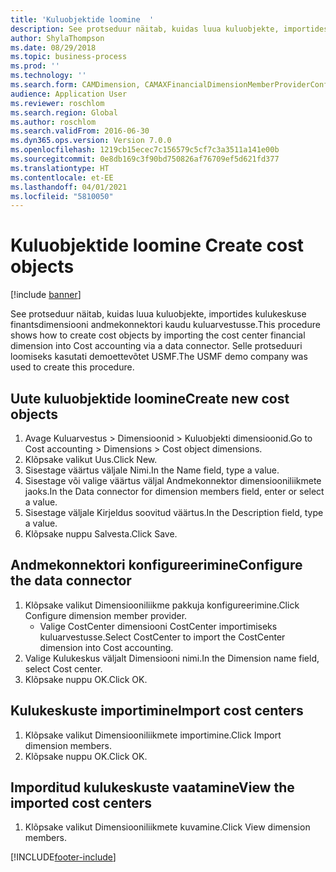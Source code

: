 ```yaml
---
title: 'Kuluobjektide loomine  '
description: See protseduur näitab, kuidas luua kuluobjekte, importides kulukeskuse finantsdimensiooni andmekonnektori kaudu kuluarvestusse.
author: ShylaThompson
ms.date: 08/29/2018
ms.topic: business-process
ms.prod: ''
ms.technology: ''
ms.search.form: CAMDimension, CAMAXFinancialDimensionMemberProviderConfiguration, CAMDimensionMember
audience: Application User
ms.reviewer: roschlom
ms.search.region: Global
ms.author: roschlom
ms.search.validFrom: 2016-06-30
ms.dyn365.ops.version: Version 7.0.0
ms.openlocfilehash: 1219cb15ecec7c156579c5cf7c3a3511a141e00b
ms.sourcegitcommit: 0e8db169c3f90bd750826af76709ef5d621fd377
ms.translationtype: HT
ms.contentlocale: et-EE
ms.lasthandoff: 04/01/2021
ms.locfileid: "5810050"
---
```

# <a name="create-cost-objects"></a><span data-ttu-id="c0df6-103">Kuluobjektide loomine  </span><span class="sxs-lookup"><span data-stu-id="c0df6-103">Create cost objects</span></span> 

[!include [banner](../../includes/banner.md)]

<span data-ttu-id="c0df6-104">See protseduur näitab, kuidas luua kuluobjekte, importides kulukeskuse finantsdimensiooni andmekonnektori kaudu kuluarvestusse.</span><span class="sxs-lookup"><span data-stu-id="c0df6-104">This procedure shows how to create cost objects by importing the cost center financial dimension into Cost accounting via a data connector.</span></span> <span data-ttu-id="c0df6-105">Selle protseduuri loomiseks kasutati demoettevõtet USMF.</span><span class="sxs-lookup"><span data-stu-id="c0df6-105">The USMF demo company was used to create this procedure.</span></span> 


## <a name="create-new-cost-objects"></a><span data-ttu-id="c0df6-106">Uute kuluobjektide loomine</span><span class="sxs-lookup"><span data-stu-id="c0df6-106">Create new cost objects</span></span>
1. <span data-ttu-id="c0df6-107">Avage Kuluarvestus > Dimensioonid > Kuluobjekti dimensioonid.</span><span class="sxs-lookup"><span data-stu-id="c0df6-107">Go to Cost accounting > Dimensions > Cost object dimensions.</span></span>
2. <span data-ttu-id="c0df6-108">Klõpsake valikut Uus.</span><span class="sxs-lookup"><span data-stu-id="c0df6-108">Click New.</span></span>
3. <span data-ttu-id="c0df6-109">Sisestage väärtus väljale Nimi.</span><span class="sxs-lookup"><span data-stu-id="c0df6-109">In the Name field, type a value.</span></span>
4. <span data-ttu-id="c0df6-110">Sisestage või valige väärtus väljal Andmekonnektor dimensiooniliikmete jaoks.</span><span class="sxs-lookup"><span data-stu-id="c0df6-110">In the Data connector for dimension members field, enter or select a value.</span></span>
5. <span data-ttu-id="c0df6-111">Sisestage väljale Kirjeldus soovitud väärtus.</span><span class="sxs-lookup"><span data-stu-id="c0df6-111">In the Description field, type a value.</span></span>
6. <span data-ttu-id="c0df6-112">Klõpsake nuppu Salvesta.</span><span class="sxs-lookup"><span data-stu-id="c0df6-112">Click Save.</span></span>

## <a name="configure-the-data-connector"></a><span data-ttu-id="c0df6-113">Andmekonnektori konfigureerimine</span><span class="sxs-lookup"><span data-stu-id="c0df6-113">Configure the data connector</span></span>
1. <span data-ttu-id="c0df6-114">Klõpsake valikut Dimensiooniliikme pakkuja konfigureerimine.</span><span class="sxs-lookup"><span data-stu-id="c0df6-114">Click Configure dimension member provider.</span></span>
    * <span data-ttu-id="c0df6-115">Valige CostCenter dimensiooni CostCenter importimiseks kuluarvestusse.</span><span class="sxs-lookup"><span data-stu-id="c0df6-115">Select CostCenter to import the CostCenter dimension into Cost accounting.</span></span>  
2. <span data-ttu-id="c0df6-116">Valige Kulukeskus väljalt Dimensiooni nimi.</span><span class="sxs-lookup"><span data-stu-id="c0df6-116">In the Dimension name field, select Cost center.</span></span>
3. <span data-ttu-id="c0df6-117">Klõpsake nuppu OK.</span><span class="sxs-lookup"><span data-stu-id="c0df6-117">Click OK.</span></span>

## <a name="import-cost-centers"></a><span data-ttu-id="c0df6-118">Kulukeskuste importimine</span><span class="sxs-lookup"><span data-stu-id="c0df6-118">Import cost centers</span></span>
1. <span data-ttu-id="c0df6-119">Klõpsake valikut Dimensiooniliikmete importimine.</span><span class="sxs-lookup"><span data-stu-id="c0df6-119">Click Import dimension members.</span></span>
2. <span data-ttu-id="c0df6-120">Klõpsake nuppu OK.</span><span class="sxs-lookup"><span data-stu-id="c0df6-120">Click OK.</span></span>

## <a name="view-the-imported-cost-centers"></a><span data-ttu-id="c0df6-121">Imporditud kulukeskuste vaatamine</span><span class="sxs-lookup"><span data-stu-id="c0df6-121">View the imported cost centers</span></span>
1. <span data-ttu-id="c0df6-122">Klõpsake valikut Dimensiooniliikmete kuvamine.</span><span class="sxs-lookup"><span data-stu-id="c0df6-122">Click View dimension members.</span></span>



[!INCLUDE[footer-include](../../../includes/footer-banner.md)]